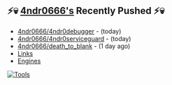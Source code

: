 ## ⚡💀 <a href="https://4ndr0666.github.io/4ndr0site" target="_blank">4ndr0666's</a> Recently Pushed ⚡💀


- [4ndr0666/4ndr0debugger](https://github.com/4ndr0666/4ndr0debugger) - (today)
- [4ndr0666/4ndr0serviceguard](https://github.com/4ndr0666/4ndr0serviceguard) - (today)
- [4ndr0666/death_to_blank](https://github.com/4ndr0666/death_to_blank) - (1 day ago)
- [Links](https://github.com/4ndr0666/Links/blob/main/README.md)        
- [Engines](https://github.com/hoothin/SearchJumper/discussions/73)    

[![Tools](https://skillicons.dev/icons?i=go,py,react,nextjs,git,linux,bash,neovim&theme=dark&perline=18)](https://skillicons.dev)

